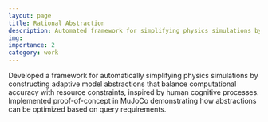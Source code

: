 ```yaml
---
layout: page
title: Rational Abstraction
description: Automated framework for simplifying physics simulations by balancing computational efficiency with predictive accuracy through adaptive model abstractions.
img:
importance: 2
category: work
---
```


Developed a framework for automatically simplifying physics simulations by constructing adaptive model abstractions that balance computational accuracy with resource constraints, inspired by human cognitive processes. Implemented proof-of-concept in MuJoCo demonstrating how abstractions can be optimized based on query requirements.